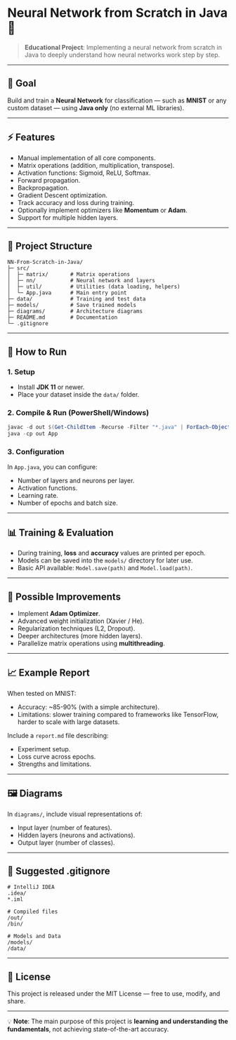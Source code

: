 # Neural Network from Scratch in Java 🧠

> **Educational Project**: Implementing a neural network from scratch in Java to deeply understand how neural networks work step by step.

---

## 🎯 Goal

Build and train a **Neural Network** for classification — such as **MNIST** or any custom dataset — using **Java only** (no external ML libraries).

---

## ⚡ Features

* Manual implementation of all core components.
* Matrix operations (addition, multiplication, transpose).
* Activation functions: Sigmoid, ReLU, Softmax.
* Forward propagation.
* Backpropagation.
* Gradient Descent optimization.
* Track accuracy and loss during training.
* Optionally implement optimizers like **Momentum** or **Adam**.
* Support for multiple hidden layers.

---

## 📂 Project Structure

```
NN-From-Scratch-in-Java/
├─ src/
│  ├─ matrix/       # Matrix operations
│  ├─ nn/           # Neural network and layers
│  ├─ util/         # Utilities (data loading, helpers)
│  └─ App.java      # Main entry point
├─ data/            # Training and test data
├─ models/          # Save trained models
├─ diagrams/        # Architecture diagrams
├─ README.md        # Documentation
└─ .gitignore
```

---

## 🚀 How to Run

### 1. Setup

* Install **JDK 11** or newer.
* Place your dataset inside the `data/` folder.

### 2. Compile & Run (PowerShell/Windows)

```powershell
javac -d out $(Get-ChildItem -Recurse -Filter "*.java" | ForEach-Object { $_.FullName })
java -cp out App
```

### 3. Configuration

In `App.java`, you can configure:

* Number of layers and neurons per layer.
* Activation functions.
* Learning rate.
* Number of epochs and batch size.

---

## 📊 Training & Evaluation

* During training, **loss** and **accuracy** values are printed per epoch.
* Models can be saved into the `models/` directory for later use.
* Basic API available: `Model.save(path)` and `Model.load(path)`.

---

## 🔧 Possible Improvements

* Implement **Adam Optimizer**.
* Advanced weight initialization (Xavier / He).
* Regularization techniques (L2, Dropout).
* Deeper architectures (more hidden layers).
* Parallelize matrix operations using **multithreading**.

---

## 📈 Example Report

When tested on MNIST:

* Accuracy: \~85-90% (with a simple architecture).
* Limitations: slower training compared to frameworks like TensorFlow, harder to scale with large datasets.

Include a `report.md` file describing:

* Experiment setup.
* Loss curve across epochs.
* Strengths and limitations.

---

## 🖼️ Diagrams

In `diagrams/`, include visual representations of:

* Input layer (number of features).
* Hidden layers (neurons and activations).
* Output layer (number of classes).

---

## 📝 Suggested .gitignore

```
# IntelliJ IDEA
.idea/
*.iml

# Compiled files
/out/
/bin/

# Models and Data
/models/
/data/
```

---

## 📜 License

This project is released under the MIT License — free to use, modify, and share.

---

💡 **Note**: The main purpose of this project is **learning and understanding the fundamentals**, not achieving state-of-the-art accuracy.





